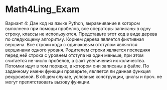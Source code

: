 # Math4Ling_Exam
Вариант 4: Дан код на языке Python, выравнивание в котором выполнено при помощи пробелов, все операторы записаны в одну строку, классы не используются. Представьте этот код в виде дерева по следующему алгоритму. Корнем дерева является фиктивная вершина. Все строки кода с одинаковым отступом являются вершинами одного уровня. Родителем строки является последняя перед ней строка с уровнем отступа на один меньше, при этом считается не число пробелов, а факт увеличения их количества. Потомки идут в том порядке, в котором они записаны в файле. По заданному имени функции проверьте, является ли данная функция рекурсивной. В общем случае, условные конструкции, циклы и проч. не могут препятствовать вызову функции.
